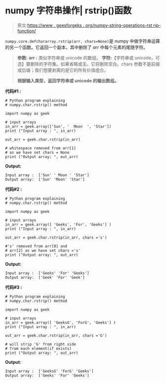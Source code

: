 # numpy 字符串操作| rstrip()函数

> 原文:[https://www . geesforgeks . org/numpy-string-operations-rst rip-function/](https://www.geeksforgeeks.org/numpy-string-operations-rstrip-function/)

`numpy.core.defchararray.rstrip(arr, chars=None)`是 numpy 中做字符串运算的另一个函数。它返回一个副本，其中删除了 *arr* 中每个元素的尾随字符。

> **参数:**
> **arr :** 类似字符串或 unicode 的数组。
> **字符:**【字符串或 unicode，可选】要删除的字符集。如果省略或无，它将删除空白。chars 参数不是前缀或后缀；我们想要剥离的是它的所有价值组合。
> 
> **根据输入类型，返回字符串或 unicode 的输出数组。**

**代码#1 :**

```
# Python program explaining
# numpy.char.rstrip() method 

import numpy as geek

# input arrays  
in_arr = geek.array(['Sun', '  Moon  ', 'Star'])
print ("Input array : ", in_arr) 

out_arr = geek.char.rstrip(in_arr)

# whitespace removed from arr[1] 
# as we have set chars = None
print ("Output array: ", out_arr) 
```

**Output:**

```
Input array :  ['Sun' ' Moon ' 'Star']
Output array:  ['Sun' 'Moon' 'Star']

```

**代码#2 :**

```
# Python program explaining
# numpy.char.rstrip() method 

import numpy as geek

# input arrays 
in_arr = geek.array([ 'Geeks', 'For', 'Geeks'] )
print ("Input array : ", in_arr) 

out_arr = geek.char.rstrip(in_arr, chars ='s')

#'s' removed from arr[0] and 
# arr[2] as we have set chars ='s'
print ("Output array: ", out_arr) 
```

**Output:**

```
Input array :  ['Geeks' 'For' 'Geeks']
Output array:  ['Geek' 'For' 'Geek']

```

**代码#3 :**

```
# Python program explaining
# numpy.char.rstrip() method 

import numpy as geek

# input arrays 
in_arr = geek.array([ 'GeeksG', 'ForG', 'Geeks'] )
print ("Input array : ", in_arr) 

out_arr = geek.char.rstrip(in_arr, chars ='G')

# will strip 'G' from right side
# from each element(if exists)
print ("Output array: ", out_arr) 
```

**Output:**

```
Input array :  ['GeeksG' 'ForG' 'Geeks']
Output array:  ['Geeks' 'For' 'Geeks']

```